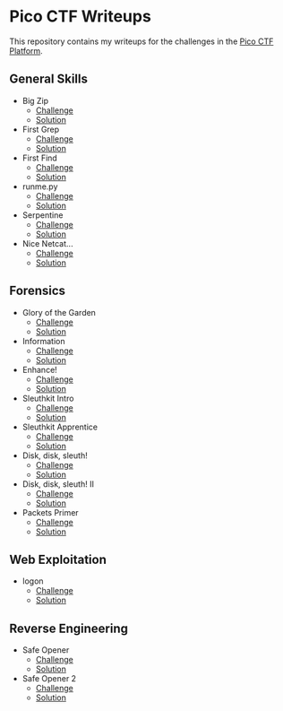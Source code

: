 # Pico CTF Writeups

This repository contains my writeups for the challenges in the [Pico CTF Platform](https://play.picoctf.org/practice).

## General Skills

- Big Zip
  - [Challenge](https://play.picoctf.org/practice/challenge/322)
  - [Solution](./general-skills/big-zip/README.md)
- First Grep
  - [Challenge](https://play.picoctf.org/practice/challenge/85)
  - [Solution](./general-skills/first-grep/README.md)
- First Find
  - [Challenge](https://play.picoctf.org/practice/challenge/320)
  - [Solution](./general-skills/first-find/README.md)
- runme.py
  - [Challenge](https://play.picoctf.org/practice/challenge/250)
  - [Solution](./general-skills/runme-py/README.md)
- Serpentine
  - [Challenge](https://play.picoctf.org/practice/challenge/251)
  - [Solution](./general-skills/serpentine/README.md)
- Nice Netcat...
  - [Challenge](https://play.picoctf.org/practice/challenge/156)
  - [Solution](./general-skills/nice-netcat/README.md)

## Forensics

- Glory of the Garden
  - [Challenge](https://play.picoctf.org/practice/challenge/44)
  - [Solution](./forensics/glory-of-the-garden/README.md)
- Information
  - [Challenge](https://play.picoctf.org/practice/challenge/186)
  - [Solution](./forensics/information/README.md)
- Enhance!
  - [Challenge](https://play.picoctf.org/practice/challenge/265)
  - [Solution](./forensics/enhance/README.md)
- Sleuthkit Intro
  - [Challenge](https://play.picoctf.org/practice/challenge/301)
  - [Solution](./forensics/sleuthkit-intro/README.md)
- Sleuthkit Apprentice
  - [Challenge](https://play.picoctf.org/practice/challenge/300)
  - [Solution](./forensics/sleuthkit-apprentice/README.md)
- Disk, disk, sleuth!
  - [Challenge](https://play.picoctf.org/practice/challenge/113)
  - [Solution](./forensics/disk-disk-sleuth/README.md)
- Disk, disk, sleuth! II
  - [Challenge](https://play.picoctf.org/practice/challenge/137)
  - [Solution](./forensics/disk-disk-sleuth-ii/README.md)
- Packets Primer
  - [Challenge](https://play.picoctf.org/practice/challenge/286)
  - [Solution](./forensics/packets-primer/README.md)

## Web Exploitation

- logon
  - [Challenge](https://play.picoctf.org/practice/challenge/46)
  - [Solution](./web-exploitation/logon/README.md)

## Reverse Engineering

- Safe Opener
  - [Challenge](https://play.picoctf.org/practice/challenge/294)
  - [Solution](./reverse-engineering/safe-opener/README.md)
- Safe Opener 2
  - [Challenge](https://play.picoctf.org/practice/challenge/375)
  - [Solution](./reverse-engineering/safe-opener-2/README.md)
